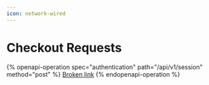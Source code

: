 ```yaml
---
icon: network-wired
---
```


# Checkout Requests

{% openapi-operation spec="authentication" path="/api/v1/session" method="post" %}
[Broken link](broken-reference)
{% endopenapi-operation %}
